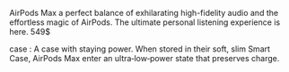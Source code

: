 AirPods Max
a perfect balance of exhilarating high-fidelity audio and the effortless magic of AirPods. The ultimate personal listening experience is here.
549$

case : A case with staying power.
When stored in their soft, slim Smart Case, AirPods Max enter an ultra‑low‑power state that preserves charge.
